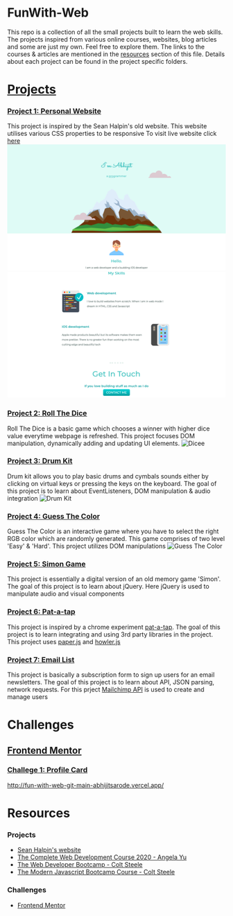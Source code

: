 # FunWith-Web
This repo is a collection of all the small projects built to learn the web skills. The projects inspired from various online courses, websites, blog articles and some are just my own. Feel free to explore them. The links to the courses & articles are mentioned in the [resources](#resources) section of this file. Details about each project can be found in the project specific folders.

# [Projects](https://github.com/AbhijitSarode/FunWith-Web/tree/main/Projects)

### [Project 1: Personal Website](https://github.com/AbhijitSarode/FunWith-Web/tree/main/Projects/1%20Personal%20Website)
This project is inspired by the Sean Halpin's old website. This website utilises various CSS properties to be responsive
To visit live website click [here](https://personal-website-xi-wheat.vercel.app)
![Porfolio site][P1.1]
![Porfolio site][P1.2]

### [Project 2: Roll The Dice](https://github.com/AbhijitSarode/FunWith-Web/tree/main/Projects/2%20Roll%20The%20Dice)
Roll The Dice is a basic game which chooses a winner with higher dice value everytime webpage is refreshed. This project focuses DOM manipulation, dynamically adding and updating UI elements.
![Dicee][P2]

### [Project 3: Drum Kit](https://github.com/AbhijitSarode/FunWith-Web/tree/main/Projects/3%20Drum%20kit)
Drum kit allows you to play basic drums and cymbals sounds either by clicking on virtual keys or pressing the keys on the keyboard. The goal of this project is to learn about EventListeners, DOM manipulation & audio integration
![Drum Kit][P3]

### [Project 4: Guess The Color](https://github.com/AbhijitSarode/FunWith-Web/tree/main/Projects/4%20Guess%20The%20Color)
Guess The Color is an interactive game where you have to select the right RGB color which are randomly generated. This game comprises of two level 'Easy' & 'Hard'. This project utilizes DOM manipulations
![Guess The Color][P4]

### [Project 5: Simon Game](https://github.com/AbhijitSarode/FunWith-Web/tree/main/Projects/5%20The%20Simon%20Game)
This project is essentially a digital version of an old memory game 'Simon'. The goal of this project is to learn about jQuery. Here jQuery is used to manipulate audio and visual components 

### [Project 6: Pat-a-tap](https://github.com/AbhijitSarode/FunWith-Web/tree/main/Projects/6%20Pat-a-tap)
This project is inspired by a chrome experiment [pat-a-tap](https://patatap.com). The goal of this project is to learn integrating and using 3rd party libraries in the project. This project uses [paper.js](http://paperjs.org) and [howler.js](https://howlerjs.com)

### [Project 7: Email List](https://github.com/AbhijitSarode/FunWith-Web/tree/main/Projects/7%20Email%20List)
This project is basically a subscription form to sign up users for an email newsletters. The goal of this project is to learn about API, JSON parsing, network requests. For this prject [Mailchimp API](https://mailchimp.com/developer/) is used to create and manage users

# Challenges

## [Frontend Mentor](https://github.com/AbhijitSarode/FunWith-Web/tree/main/Challenges/Frontend%20Mentor)

### [Challege 1: Profile Card](https://github.com/AbhijitSarode/FunWith-Web/tree/main/Challenges/Frontend%20Mentor/1.%20Profile%20Card)
http://fun-with-web-git-main-abhijitsarode.vercel.app/

# Resources

### Projects
* [Sean Halpin's website](https://www.seanhalpin.design)
* [The Complete Web Development Course 2020 - Angela Yu](https://www.appbrewery.co/p/the-complete-web-development-course)
* [The Web Developer Bootcamp - Colt Steele](https://www.udemy.com/course/the-web-developer-bootcamp/)
* [The Modern Javascript Bootcamp Course - Colt Steele](https://www.udemy.com/course/javascript-beginners-complete-tutorial/)

### Challenges
* [Frontend Mentor](https://www.frontendmentor.io)

<!-- links -->

<!-- Projects -->
[P1.1]: https://raw.githubusercontent.com/AbhijitSarode/FunWith-Web/main/Screenshots/Screenshot%202021-03-02%20at%207.05.18%20AM.png?token=AMNLQ32PM6N75TGMDN53OVDAHWLVA
[P1.2]: https://raw.githubusercontent.com/AbhijitSarode/FunWith-Web/main/Screenshots/Screenshot%202021-03-02%20at%207.06.05%20AM.png?token=AMNLQ36YLR2II2G5P7R3AJLAHWLZC

[P2]: https://github.com/
[P3]: https://github.com/
[P4]: https://github.com/
<!-- Challenges -->
